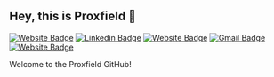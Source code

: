 ## Hey, this is Proxfield 👋

[![Website Badge](https://img.shields.io/badge/-proxfield-000000?style=flat&logo=Github&logoColor=white&link=https://github.com/proxfield)](https://github.com/proxfield)
[![Linkedin Badge](https://img.shields.io/badge/-proxfield-blue?style=flat&logo=Linkedin&logoColor=white&link=https://www.linkedin.com/company/proxfield/)](https://www.linkedin.com/company/proxfield/)
[![Website Badge](https://img.shields.io/badge/-proxfield.com-7AB900?style=flat&logo=Google-Chrome&logoColor=white&link=https://proxfield.com)](https://proxfield.com)
[![Gmail Badge](https://img.shields.io/badge/-hello@proxfield.com-c14438?style=flat&logo=Gmail&logoColor=white&link=mailto:hello@proxfield.com)](mailto:hello@proxfield.com)
[![Website Badge](https://img.shields.io/badge/-proxfield-004880?style=flat&logo=Nuget&logoColor=white&link=https://www.nuget.org/profiles/Proxfield)](https://www.nuget.org/profiles/Proxfield)


Welcome to the Proxfield GitHub!
